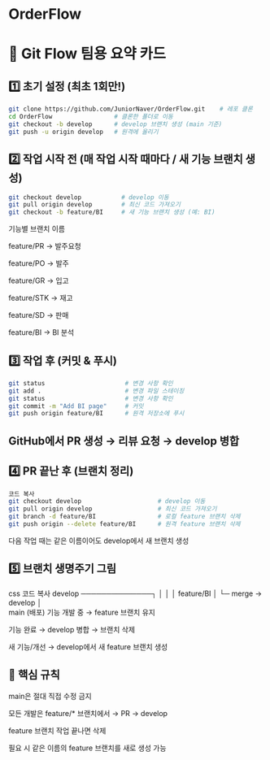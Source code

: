 # OrderFlow
# 📌 Git Flow 팀용 요약 카드

## 1️⃣ 초기 설정 (최초 1회만!)
```bash
git clone https://github.com/JuniorNaver/OrderFlow.git    # 레포 클론
cd OrderFlow                 # 클론한 폴더로 이동
git checkout -b develop      # develop 브랜치 생성 (main 기준)
git push -u origin develop   # 원격에 올리기
```
## 2️⃣ 작업 시작 전 (매 작업 시작 때마다 / 새 기능 브랜치 생성)
```bash
git checkout develop           # develop 이동
git pull origin develop        # 최신 코드 가져오기
git checkout -b feature/BI     # 새 기능 브랜치 생성 (예: BI)
```
기능별 브랜치 이름

feature/PR → 발주요청

feature/PO → 발주

feature/GR → 입고

feature/STK → 재고

feature/SD → 판매

feature/BI → BI 분석

## 3️⃣ 작업 후 (커밋 & 푸시)
```bash
git status                      # 변경 사항 확인
git add .                       # 변경 파일 스테이징
git status                      # 변경 사항 확인
git commit -m "Add BI page"     # 커밋
git push origin feature/BI      # 원격 저장소에 푸시
```

## GitHub에서 PR 생성 → 리뷰 요청 → develop 병합

## 4️⃣ PR 끝난 후 (브랜치 정리)
```bash
코드 복사
git checkout develop                     # develop 이동
git pull origin develop                  # 최신 코드 가져오기
git branch -d feature/BI                 # 로컬 feature 브랜치 삭제
git push origin --delete feature/BI      # 원격 feature 브랜치 삭제
```
다음 작업 때는 같은 이름이어도 develop에서 새 브랜치 생성

## 5️⃣ 브랜치 생명주기 그림
css
코드 복사
develop ──────────────┐
   │                  │
   │   feature/BI     │
   └─ merge → develop │
                       \
                        main (배포)
기능 개발 중 → feature 브랜치 유지

기능 완료 → develop 병합 → 브랜치 삭제

새 기능/개선 → develop에서 새 feature 브랜치 생성

## 🔑 핵심 규칙
main은 절대 직접 수정 금지

모든 개발은 feature/* 브랜치에서 → PR → develop

feature 브랜치 작업 끝나면 삭제

필요 시 같은 이름의 feature 브랜치를 새로 생성 가능
